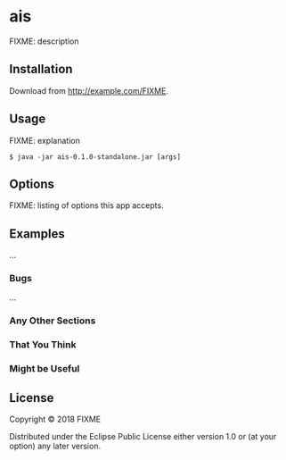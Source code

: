 # ais

FIXME: description

## Installation

Download from http://example.com/FIXME.

## Usage

FIXME: explanation

    $ java -jar ais-0.1.0-standalone.jar [args]

## Options

FIXME: listing of options this app accepts.

## Examples

...

### Bugs

...

### Any Other Sections
### That You Think
### Might be Useful

## License

Copyright © 2018 FIXME

Distributed under the Eclipse Public License either version 1.0 or (at
your option) any later version.
